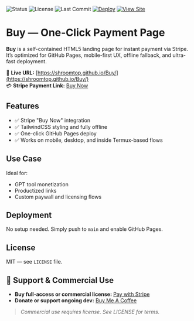 ![Status](https://img.shields.io/badge/status-production-brightgreen)
![License](https://img.shields.io/github/license/shroomtop/Buy)
![Last Commit](https://img.shields.io/github/last-commit/shroomtop/Buy)
[![Deploy](https://img.shields.io/github/actions/workflow/status/shroomtop/Buy/pages.yml?label=deploy&logo=github)](https://github.com/shroomtop/Buy/actions)
[![View Site](https://img.shields.io/badge/view-live-blue?logo=github)](https://shroomtop.github.io/Buy/)

# Buy — One-Click Payment Page

**Buy** is a self-contained HTML5 landing page for instant payment via Stripe. It’s optimized for GitHub Pages, mobile-first UX, offline fallback, and ultra-fast deployment.

🔗 **Live URL:** [https://shroomtop.github.io/Buy/](https://shroomtop.github.io/Buy/)  
💳 **Stripe Payment Link:** [Buy Now](https://buy.stripe.com/3cs162ggTdSm3WEaEE)

## Features

- ✅ Stripe "Buy Now" integration
- ✅ TailwindCSS styling and fully offline
- ✅ One-click GitHub Pages deploy
- ✅ Works on mobile, desktop, and inside Termux-based flows

## Use Case

Ideal for:
- GPT tool monetization
- Productized links
- Custom paywall and licensing flows

## Deployment

No setup needed. Simply push to `main` and enable GitHub Pages.

## License

MIT — see `LICENSE` file.

<!-- SHROOMTOP420-MONETIZATION-BLOCK-START -->
## 🚀 Support & Commercial Use

- **Buy full-access or commercial license:** [Pay with Stripe](https://buy.stripe.com/aFa6oHeG74DQ8ZB3LubQY01)
- **Donate or support ongoing dev:** [Buy Me A Coffee](https://buymeacoffee.com/shroomtop420)

> *Commercial use requires license. See LICENSE for terms.*
<!-- SHROOMTOP420-MONETIZATION-BLOCK-END -->
